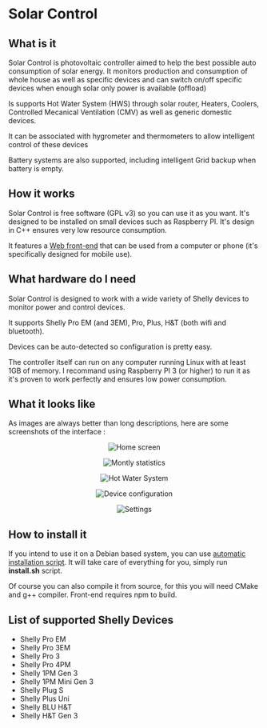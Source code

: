 # Solar Control

## What is it

Solar Control is photovoltaic controller aimed to help the best possible auto consumption of solar energy. It monitors production and consumption of whole house as well as specific devices and can switch on/off specific devices when enough solar only power is available (offload)

Is supports Hot Water System (HWS) through solar router, Heaters, Coolers, Controlled Mecanical Ventilation (CMV) as well as generic domestic devices.

It can be associated with hygrometer and thermometers to allow intelligent control of these devices

Battery systems are also supported, including intelligent Grid backup when battery is empty.

## How it works

Solar Control is free software (GPL v3) so you can use it as you want. It's designed to be installed on small devices such as Raspberry PI. It's design in C++ ensures very low resource consumption.

It features a [Web front-end](https://github.com/coldsource/solarcontrol-react) that can be used from a computer or phone (it's specifically designed for mobile use).

## What hardware do I need

Solar Control is designed to work with a wide variety of Shelly devices to monitor power and control devices.

It supports Shelly Pro EM (and 3EM), Pro, Plus, H&T (both wifi and bluetooth).

Devices can be auto-detected so configuration is pretty easy.

The controller itself can run on any computer running Linux with at least 1GB of memory. I recommand using Raspberry PI 3 (or higher) to run it as it's proven to work perfectly and ensures low power consumption.

## What it looks like

As images are always better than long descriptions, here are some screenshots of the interface :

<p align="center">
  <img src="https://raw.githubusercontent.com/coldsource/solarcontrol/refs/heads/main/doc/screenshots/Home.png" alt="Home screen"/>
</p>

<p align="center">
  <img src="https://raw.githubusercontent.com/coldsource/solarcontrol/refs/heads/main/doc/screenshots/Stats.png" alt="Montly statistics"/>
</p>

<p align="center">
  <img src="https://raw.githubusercontent.com/coldsource/solarcontrol/refs/heads/main/doc/screenshots/HWS.png" alt="Hot Water System"/>
</p>

<p align="center">
  <img src="https://raw.githubusercontent.com/coldsource/solarcontrol/refs/heads/main/doc/screenshots/DeviceConfig.png" alt="Device configuration"/>
</p>

<p align="center">
  <img src="https://raw.githubusercontent.com/coldsource/solarcontrol/refs/heads/main/doc/screenshots/Settings.png" alt="Settings"/>
</p>

## How to install it

If you intend to use it on a Debian based system, you can use [automatic installation script](https://github.com/coldsource/solarcontrol-sys). It will take care of everything for you, simply run **install.sh** script.

Of course you can also compile it from source, for this you will need CMake and g++ compiler. Front-end requires npm to build.

## List of supported Shelly Devices

* Shelly Pro EM
* Shelly Pro 3EM
* Shelly Pro 3
* Shelly Pro 4PM
* Shelly 1PM Gen 3
* Shelly 1PM Mini Gen 3
* Shelly Plug S
* Shelly Plus Uni
* Shelly BLU H&T
* Shelly H&T Gen 3
